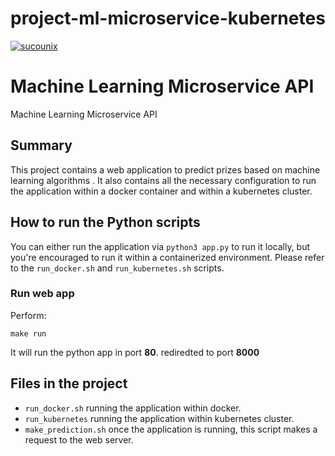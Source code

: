 # project-ml-microservice-kubernetes

[![sucounix](https://circleci.com/gh/sucounix/project-ml-microservice-kubernetes.svg?style=svg)](https://app.circleci.com/pipelines/github/sucounix/project-ml-microservice-kubernetes)

# Machine Learning Microservice API
Machine Learning Microservice API

## Summary
This project contains a web application to predict prizes based on machine learning algorithms .
It also contains all the necessary configuration to run the application within a docker container and within a kubernetes cluster.

## How to run the Python scripts
You can either run the application via `python3 app.py` to run it locally, but you're encouraged to run it within a containerized environment.
Please refer to the `run_docker.sh` and `run_kubernetes.sh` scripts.

### Run web app
 Perform: 
 ```shell script
make run
```
It will run the python app in port **80**.
rediredted to port **8000**

## Files in the project
- `run_docker.sh` running the application within docker.
- `run_kubernetes` running the application within kubernetes cluster.
- `make_prediction.sh` once the application is running, this script makes a request to the web server.